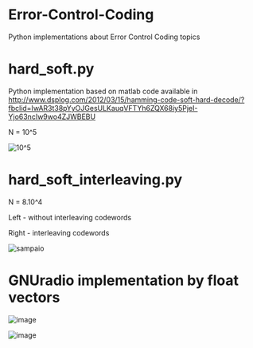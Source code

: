 # Error-Control-Coding
Python implementations about Error Control Coding topics

# hard_soft.py
Python implementation based on matlab code available in http://www.dsplog.com/2012/03/15/hamming-code-soft-hard-decode/?fbclid=IwAR3t38pYyOJGesULKauqVFTYh6ZQX68iy5PjeI-Yjo63ncIw9wo4ZJWBEBU 

N = 10^5

![10^5](https://user-images.githubusercontent.com/26671424/66720822-0985e700-edd8-11e9-89fb-8977a06b157e.png)

# hard_soft_interleaving.py

N = 8.10^4

Left - without interleaving codewords

Right - interleaving codewords

![sampaio](https://user-images.githubusercontent.com/26671424/70857188-a5130100-1ec8-11ea-95ae-f0d9ce1a6912.png)

# GNUradio implementation by float vectors

![image](https://user-images.githubusercontent.com/26671424/71335017-5c3df680-251f-11ea-8591-a12f773743e0.png)

![image](https://user-images.githubusercontent.com/26671424/71335079-b63ebc00-251f-11ea-8f74-1e5ea275ef3c.png)
